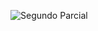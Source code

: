 ![Segundo Parcial](https://github.com/user-attachments/assets/09bcb817-cd1c-4647-8b69-77c227229193)
